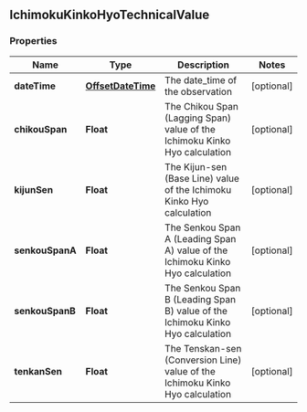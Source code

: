 
## IchimokuKinkoHyoTechnicalValue

### Properties
Name | Type | Description | Notes
------------ | ------------- | ------------- | -------------
**dateTime** | [**OffsetDateTime**](OffsetDateTime.md) | The date_time of the observation |  [optional]
**chikouSpan** | **Float** | The Chikou Span (Lagging Span) value of the Ichimoku Kinko Hyo calculation |  [optional]
**kijunSen** | **Float** | The Kijun-sen (Base Line) value of the Ichimoku Kinko Hyo calculation |  [optional]
**senkouSpanA** | **Float** | The Senkou Span A (Leading Span A) value of the Ichimoku Kinko Hyo calculation |  [optional]
**senkouSpanB** | **Float** | The Senkou Span B (Leading Span B) value of the Ichimoku Kinko Hyo calculation |  [optional]
**tenkanSen** | **Float** | The Tenskan-sen (Conversion Line) value of the Ichimoku Kinko Hyo calculation |  [optional]




